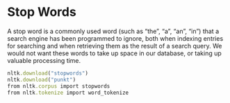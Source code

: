 # Stop Words
 A stop word is a commonly used word (such as “the”, “a”, “an”, “in”) that a search engine has been programmed to ignore, both when indexing entries for searching and when retrieving them as the result of a search query. 
We would not want these words to take up space in our database, or taking up valuable processing time.

```ruby
nltk.download("stopwords")
nltk.download("punkt")
from nltk.corpus import stopwords 
from nltk.tokenize import word_tokenize 
```
